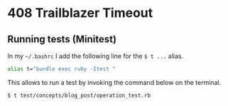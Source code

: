 # 408 Trailblazer Timeout

## Running tests (Minitest)

In my `~/.bashrc` I add the following line for the `$ t ...` alias.

```sh
alias t="bundle exec ruby -Itest "
```

This allows to run a test by invoking the command below on the terminal.

```
$ t test/concepts/blog_post/operation_test.rb
```

